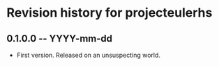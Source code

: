 # Revision history for projecteulerhs

## 0.1.0.0  -- YYYY-mm-dd

* First version. Released on an unsuspecting world.
